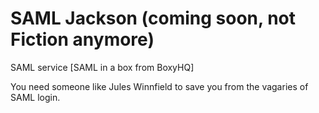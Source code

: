 # SAML Jackson (coming soon, not Fiction anymore)
SAML service [SAML in a box from BoxyHQ]

You need someone like Jules Winnfield to save you from the vagaries of SAML login.

